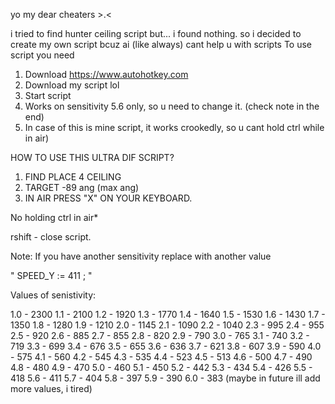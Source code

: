 yo my dear cheaters >.<

i tried to find hunter ceiling script but... i found nothing.
so i decided to create my own script bcuz ai (like always) cant help u with scripts
To use script you need 

1) Download https://www.autohotkey.com
2) Download my script lol
3) Start script
4) Works on sensitivity 5.6 only, so u need to change it. (check note in the end)
5) In case of this is mine script, it works crookedly, so u cant hold ctrl while in air) 

HOW TO USE THIS ULTRA DIF SCRIPT?

1) FIND PLACE 4 CEILING
2) TARGET -89 ang (max ang)
3) IN AIR PRESS "X" ON YOUR KEYBOARD.

No holding ctrl in air*

rshift - close script.

Note: 
If you have another sensitivity replace with another value

" SPEED_Y := 411 ; "

Values of senistivity:

1.0 - 2300
1.1 - 2100
1.2 - 1920
1.3 - 1770
1.4 - 1640
1.5 - 1530
1.6 - 1430
1.7 - 1350
1.8 - 1280
1.9 - 1210
2.0 - 1145
2.1 - 1090
2.2 - 1040
2.3 - 995
2.4 - 955
2.5 - 920
2.6 - 885
2.7 - 855
2.8 - 820
2.9 - 790
3.0 - 765
3.1 - 740
3.2 - 719
3.3 - 699
3.4 - 676
3.5 - 655
3.6 - 636
3.7 - 621
3.8 - 607
3.9 - 590
4.0 - 575
4.1 - 560
4.2 - 545
4.3 - 535
4.4 - 523
4.5 - 513
4.6 - 500
4.7 - 490
4.8 - 480
4.9 - 470
5.0 - 460
5.1 - 450
5.2 - 442
5.3 - 434
5.4 - 426
5.5 - 418
5.6 - 411
5.7 - 404
5.8 - 397
5.9 - 390
6.0 - 383
(maybe in future ill add more values, i tired)